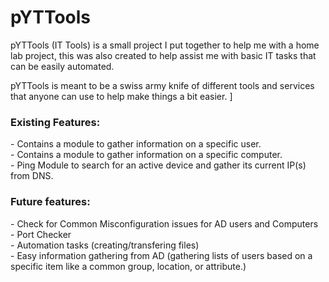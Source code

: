 <h1>pYTTools</h1>
pYTTools (IT Tools) is a small project I put together to help me with a home lab project, this was also created to help assist me with basic IT tasks that can be easily automated. 

pYTTools is meant to be a swiss army knife of different tools and services that anyone can use to help make things a bit easier. ]

<h3>Existing Features:</h3>
- Contains a module to gather information on a specific user.<br>
- Contains a module to gather information on a specific computer.<br>
- Ping Module to search for an active device and gather its current IP(s) from DNS.<br>


<h3>Future features:</h3>
- Check for Common Misconfiguration issues for AD users and Computers<br>
- Port Checker<br>
- Automation tasks (creating/transfering files)<br>
- Easy information gathering from AD (gathering lists of users based on a specific item like a common group, location, or attribute.)<br>
